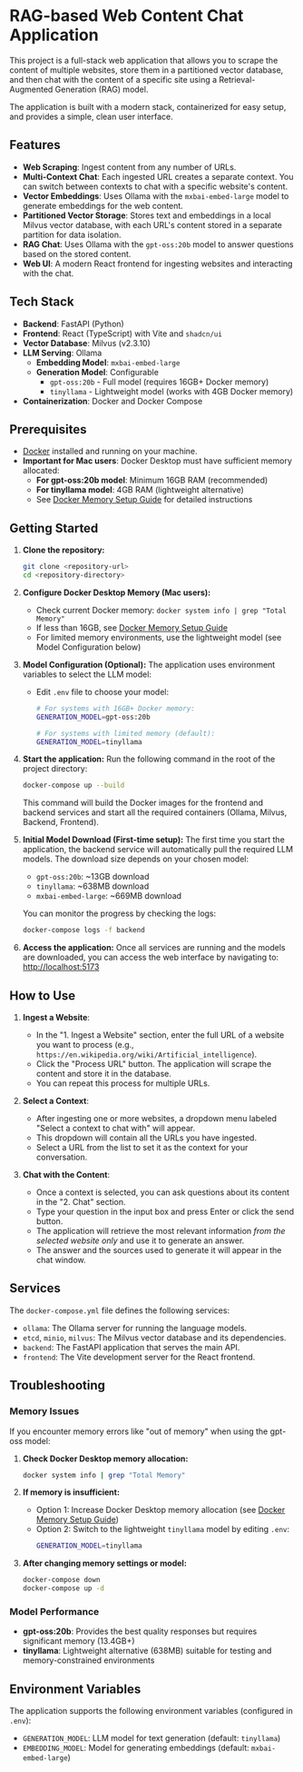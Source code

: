 # RAG-based Web Content Chat Application

This project is a full-stack web application that allows you to scrape the content of multiple websites, store them in a partitioned vector database, and then chat with the content of a specific site using a Retrieval-Augmented Generation (RAG) model.

The application is built with a modern stack, containerized for easy setup, and provides a simple, clean user interface.

## Features

- **Web Scraping**: Ingest content from any number of URLs.
- **Multi-Context Chat**: Each ingested URL creates a separate context. You can switch between contexts to chat with a specific website's content.
- **Vector Embeddings**: Uses Ollama with the `mxbai-embed-large` model to generate embeddings for the web content.
- **Partitioned Vector Storage**: Stores text and embeddings in a local Milvus vector database, with each URL's content stored in a separate partition for data isolation.
- **RAG Chat**: Uses Ollama with the `gpt-oss:20b` model to answer questions based on the stored content.
- **Web UI**: A modern React frontend for ingesting websites and interacting with the chat.

## Tech Stack

- **Backend**: FastAPI (Python)
- **Frontend**: React (TypeScript) with Vite and `shadcn/ui`
- **Vector Database**: Milvus (v2.3.10)
- **LLM Serving**: Ollama
  - **Embedding Model**: `mxbai-embed-large`
  - **Generation Model**: Configurable
    - `gpt-oss:20b` - Full model (requires 16GB+ Docker memory)
    - `tinyllama` - Lightweight model (works with 4GB Docker memory)
- **Containerization**: Docker and Docker Compose

## Prerequisites

- [Docker](https://www.docker.com/get-started/) installed and running on your machine.
- **Important for Mac users**: Docker Desktop must have sufficient memory allocated:
  - **For gpt-oss:20b model**: Minimum 16GB RAM (recommended)
  - **For tinyllama model**: 4GB RAM (lightweight alternative)
  - See [Docker Memory Setup Guide](./DOCKER_MEMORY_SETUP.md) for detailed instructions

## Getting Started

1.  **Clone the repository:**
    ```bash
    git clone <repository-url>
    cd <repository-directory>
    ```

2.  **Configure Docker Desktop Memory (Mac users):**
    - Check current Docker memory: `docker system info | grep "Total Memory"`
    - If less than 16GB, see [Docker Memory Setup Guide](./DOCKER_MEMORY_SETUP.md)
    - For limited memory environments, use the lightweight model (see Model Configuration below)

3.  **Model Configuration (Optional):**
    The application uses environment variables to select the LLM model:
    - Edit `.env` file to choose your model:
      ```bash
      # For systems with 16GB+ Docker memory:
      GENERATION_MODEL=gpt-oss:20b
      
      # For systems with limited memory (default):
      GENERATION_MODEL=tinyllama
      ```

4.  **Start the application:**
    Run the following command in the root of the project directory:
    ```bash
    docker-compose up --build
    ```
    This command will build the Docker images for the frontend and backend services and start all the required containers (Ollama, Milvus, Backend, Frontend).

5.  **Initial Model Download (First-time setup):**
    The first time you start the application, the backend service will automatically pull the required LLM models. The download size depends on your chosen model:
    - `gpt-oss:20b`: ~13GB download
    - `tinyllama`: ~638MB download
    - `mxbai-embed-large`: ~669MB download
    
    You can monitor the progress by checking the logs:
    ```bash
    docker-compose logs -f backend
    ```

6.  **Access the application:**
    Once all services are running and the models are downloaded, you can access the web interface by navigating to:
    [http://localhost:5173](http://localhost:5173)

## How to Use

1.  **Ingest a Website**:
    - In the "1. Ingest a Website" section, enter the full URL of a website you want to process (e.g., `https://en.wikipedia.org/wiki/Artificial_intelligence`).
    - Click the "Process URL" button. The application will scrape the content and store it in the database.
    - You can repeat this process for multiple URLs.

2.  **Select a Context**:
    - After ingesting one or more websites, a dropdown menu labeled "Select a context to chat with" will appear.
    - This dropdown will contain all the URLs you have ingested.
    - Select a URL from the list to set it as the context for your conversation.

3.  **Chat with the Content**:
    - Once a context is selected, you can ask questions about its content in the "2. Chat" section.
    - Type your question in the input box and press Enter or click the send button.
    - The application will retrieve the most relevant information *from the selected website only* and use it to generate an answer.
    - The answer and the sources used to generate it will appear in the chat window.

## Services

The `docker-compose.yml` file defines the following services:

- `ollama`: The Ollama server for running the language models.
- `etcd`, `minio`, `milvus`: The Milvus vector database and its dependencies.
- `backend`: The FastAPI application that serves the main API.
- `frontend`: The Vite development server for the React frontend.

## Troubleshooting

### Memory Issues

If you encounter memory errors like "out of memory" when using the gpt-oss model:

1. **Check Docker Desktop memory allocation:**
   ```bash
   docker system info | grep "Total Memory"
   ```

2. **If memory is insufficient:**
   - Option 1: Increase Docker Desktop memory allocation (see [Docker Memory Setup Guide](./DOCKER_MEMORY_SETUP.md))
   - Option 2: Switch to the lightweight `tinyllama` model by editing `.env`:
     ```bash
     GENERATION_MODEL=tinyllama
     ```

3. **After changing memory settings or model:**
   ```bash
   docker-compose down
   docker-compose up -d
   ```

### Model Performance

- **gpt-oss:20b**: Provides the best quality responses but requires significant memory (13.4GB+)
- **tinyllama**: Lightweight alternative (638MB) suitable for testing and memory-constrained environments

## Environment Variables

The application supports the following environment variables (configured in `.env`):

- `GENERATION_MODEL`: LLM model for text generation (default: `tinyllama`)
- `EMBEDDING_MODEL`: Model for generating embeddings (default: `mxbai-embed-large`)
